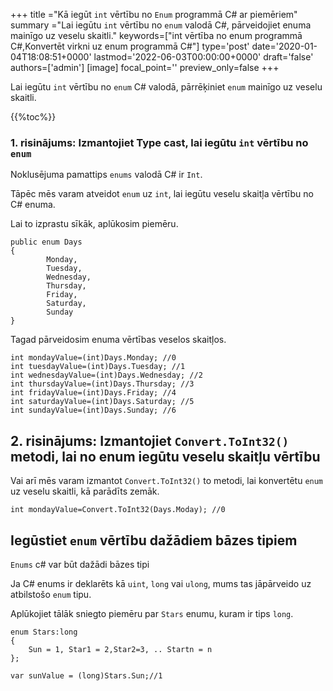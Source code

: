 +++
title   ="Kā iegūt `int` vērtību no `Enum` programmā C# ar piemēriem"
summary ="Lai iegūtu `int` vērtību no `enum` valodā C#, pārveidojiet enuma mainīgo uz veselu skaitli."
keywords=["int vērtība no enum programmā C#,Konvertēt virkni uz enum programmā C#"]
type='post'
date='2020-01-04T18:08:51+0000'
lastmod='2022-06-03T00:00:00+0000'
draft='false'
authors=['admin']
[image]
focal_point=''
preview_only=false
+++

Lai iegūtu `int` vērtību no `enum` C# valodā, pārrēķiniet `enum` mainīgo uz veselu skaitli.

{{%toc%}}

### 1. risinājums: Izmantojiet Type cast, lai iegūtu `int` vērtību no `enum`

Noklusējuma pamattips `enums` valodā C# ir `Int`.

Tāpēc mēs varam atveidot `enum` uz `int`, lai iegūtu veselu skaitļa vērtību no C# enuma.

Lai to izprastu sīkāk, aplūkosim piemēru.

```
public enum Days
{
        Monday,  
        Tuesday,  
        Wednesday,  
        Thursday,  
        Friday,  
        Saturday,  
        Sunday
}
```

Tagad pārveidosim enuma vērtības veselos skaitļos.

```
int mondayValue=(int)Days.Monday; //0
int tuesdayValue=(int)Days.Tuesday; //1
int wednesdayValue=(int)Days.Wednesday; //2
int thursdayValue=(int)Days.Thursday; //3
int fridayValue=(int)Days.Friday; //4
int saturdayValue=(int)Days.Saturday; //5
int sundayValue=(int)Days.Sunday; //6
```

## 2. risinājums: Izmantojiet `Convert.ToInt32()` metodi, lai no enum iegūtu veselu skaitļu vērtību

Vai arī mēs varam izmantot `Convert.ToInt32()` to metodi, lai konvertētu `enum` uz veselu skaitli, kā parādīts zemāk.

```
int mondayValue=Convert.ToInt32(Days.Moday); //0

```

## Iegūstiet `enum` vērtību dažādiem bāzes tipiem

`Enums` c# var būt dažādi bāzes tipi 

Ja C# enums ir deklarēts kā `uint`, `long` vai `ulong`, mums tas jāpārveido uz atbilstošo `enum` tipu.

Aplūkojiet tālāk sniegto piemēru par `Stars` enumu, kuram ir tips `long`.

```
enum Stars:long 
{
    Sun = 1, Star1 = 2,Star2=3, .. Startn = n
};

var sunValue = (long)Stars.Sun;//1
```